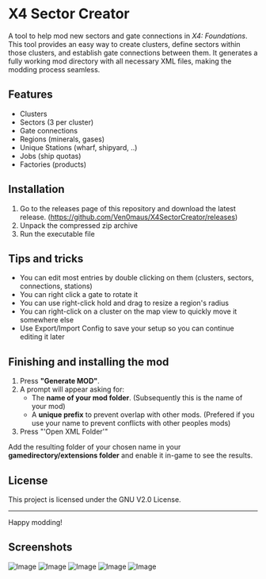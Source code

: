 # X4 Sector Creator

A tool to help mod new sectors and gate connections in *X4: Foundations*. This tool provides an easy way to create clusters, define sectors within those clusters, and establish gate connections between them. It generates a fully working mod directory with all necessary XML files, making the modding process seamless.

## Features
- Clusters
- Sectors (3 per cluster)
- Gate connections
- Regions (minerals, gases)
- Unique Stations (wharf, shipyard, ..)
- Jobs (ship quotas)
- Factories (products)

## Installation
1. Go to the releases page of this repository and download the latest release. (https://github.com/Ven0maus/X4SectorCreator/releases)
2. Unpack the compressed zip archive
3. Run the executable file

## Tips and tricks
- You can edit most entries by double clicking on them (clusters, sectors, connections, stations)
- You can right click a gate to rotate it
- You can use right-click hold and drag to resize a region's radius
- You can right-click on a cluster on the map view to quickly move it somewhere else
- Use Export/Import Config to save your setup so you can continue editing it later

## Finishing and installing the mod
1. Press **"Generate MOD"**.
2. A prompt will appear asking for:
   - The **name of your mod folder**. (Subsequently this is the name of your mod)
   - A **unique prefix** to prevent overlap with other mods. (Prefered if you use your name to prevent conflicts with other peoples mods)
3. Press "'Open XML Folder'"

Add the resulting folder of your chosen name in your **gamedirectory/extensions folder** and enable it in-game to see the results.

## License
This project is licensed under the GNU V2.0 License.

---

Happy modding!

## Screenshots

![Image](https://github.com/user-attachments/assets/69380644-430c-4c82-b223-c48753190483)
![Image](https://github.com/user-attachments/assets/be1090f2-3b0d-4305-ae49-93906add6f66)
![Image](https://github.com/user-attachments/assets/9b48c899-a98d-4929-8308-09bfcefdaba9)
![Image](https://github.com/user-attachments/assets/c7bcad70-7a85-4b74-9908-43b0ed7ff0d2)
![Image](https://github.com/user-attachments/assets/114ce7e2-1673-41ae-846e-a9d154667bd5)
